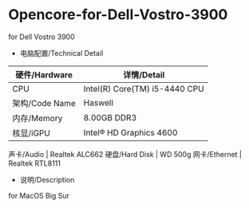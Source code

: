 # Opencore-for-Dell-Vostro-3900
 for Dell Vostro 3900

* 电脑配置/Technical Detail


硬件/Hardware | 详情/Detail
------------ | -------------
CPU | Intel(R) Core(TM) i5-4440 CPU 
架构/Code Name | Haswell
内存/Memory | 8.00GB DDR3
核显/iGPU | Intel® HD Graphics 4600 

声卡/Audio | Realtek ALC662
硬盘/Hard Disk | WD 500g
网卡/Ethernet | Realtek RTL8111



* 说明/Description

for MacOS Big Sur